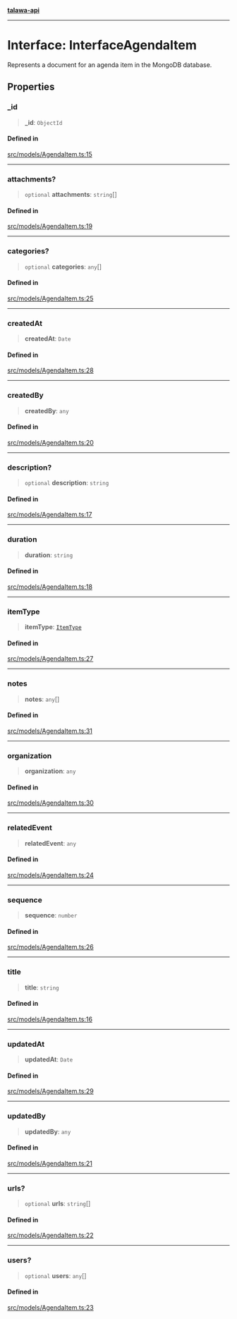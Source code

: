 [**talawa-api**](../../../README.md)

***

# Interface: InterfaceAgendaItem

Represents a document for an agenda item in the MongoDB database.

## Properties

### \_id

> **\_id**: `ObjectId`

#### Defined in

[src/models/AgendaItem.ts:15](https://github.com/Suyash878/talawa-api/blob/b5a9d8b4a1ea678a3d6f5b710b3721f91a3052fc/src/models/AgendaItem.ts#L15)

***

### attachments?

> `optional` **attachments**: `string`[]

#### Defined in

[src/models/AgendaItem.ts:19](https://github.com/Suyash878/talawa-api/blob/b5a9d8b4a1ea678a3d6f5b710b3721f91a3052fc/src/models/AgendaItem.ts#L19)

***

### categories?

> `optional` **categories**: `any`[]

#### Defined in

[src/models/AgendaItem.ts:25](https://github.com/Suyash878/talawa-api/blob/b5a9d8b4a1ea678a3d6f5b710b3721f91a3052fc/src/models/AgendaItem.ts#L25)

***

### createdAt

> **createdAt**: `Date`

#### Defined in

[src/models/AgendaItem.ts:28](https://github.com/Suyash878/talawa-api/blob/b5a9d8b4a1ea678a3d6f5b710b3721f91a3052fc/src/models/AgendaItem.ts#L28)

***

### createdBy

> **createdBy**: `any`

#### Defined in

[src/models/AgendaItem.ts:20](https://github.com/Suyash878/talawa-api/blob/b5a9d8b4a1ea678a3d6f5b710b3721f91a3052fc/src/models/AgendaItem.ts#L20)

***

### description?

> `optional` **description**: `string`

#### Defined in

[src/models/AgendaItem.ts:17](https://github.com/Suyash878/talawa-api/blob/b5a9d8b4a1ea678a3d6f5b710b3721f91a3052fc/src/models/AgendaItem.ts#L17)

***

### duration

> **duration**: `string`

#### Defined in

[src/models/AgendaItem.ts:18](https://github.com/Suyash878/talawa-api/blob/b5a9d8b4a1ea678a3d6f5b710b3721f91a3052fc/src/models/AgendaItem.ts#L18)

***

### itemType

> **itemType**: [`ItemType`](../enumerations/ItemType.md)

#### Defined in

[src/models/AgendaItem.ts:27](https://github.com/Suyash878/talawa-api/blob/b5a9d8b4a1ea678a3d6f5b710b3721f91a3052fc/src/models/AgendaItem.ts#L27)

***

### notes

> **notes**: `any`[]

#### Defined in

[src/models/AgendaItem.ts:31](https://github.com/Suyash878/talawa-api/blob/b5a9d8b4a1ea678a3d6f5b710b3721f91a3052fc/src/models/AgendaItem.ts#L31)

***

### organization

> **organization**: `any`

#### Defined in

[src/models/AgendaItem.ts:30](https://github.com/Suyash878/talawa-api/blob/b5a9d8b4a1ea678a3d6f5b710b3721f91a3052fc/src/models/AgendaItem.ts#L30)

***

### relatedEvent

> **relatedEvent**: `any`

#### Defined in

[src/models/AgendaItem.ts:24](https://github.com/Suyash878/talawa-api/blob/b5a9d8b4a1ea678a3d6f5b710b3721f91a3052fc/src/models/AgendaItem.ts#L24)

***

### sequence

> **sequence**: `number`

#### Defined in

[src/models/AgendaItem.ts:26](https://github.com/Suyash878/talawa-api/blob/b5a9d8b4a1ea678a3d6f5b710b3721f91a3052fc/src/models/AgendaItem.ts#L26)

***

### title

> **title**: `string`

#### Defined in

[src/models/AgendaItem.ts:16](https://github.com/Suyash878/talawa-api/blob/b5a9d8b4a1ea678a3d6f5b710b3721f91a3052fc/src/models/AgendaItem.ts#L16)

***

### updatedAt

> **updatedAt**: `Date`

#### Defined in

[src/models/AgendaItem.ts:29](https://github.com/Suyash878/talawa-api/blob/b5a9d8b4a1ea678a3d6f5b710b3721f91a3052fc/src/models/AgendaItem.ts#L29)

***

### updatedBy

> **updatedBy**: `any`

#### Defined in

[src/models/AgendaItem.ts:21](https://github.com/Suyash878/talawa-api/blob/b5a9d8b4a1ea678a3d6f5b710b3721f91a3052fc/src/models/AgendaItem.ts#L21)

***

### urls?

> `optional` **urls**: `string`[]

#### Defined in

[src/models/AgendaItem.ts:22](https://github.com/Suyash878/talawa-api/blob/b5a9d8b4a1ea678a3d6f5b710b3721f91a3052fc/src/models/AgendaItem.ts#L22)

***

### users?

> `optional` **users**: `any`[]

#### Defined in

[src/models/AgendaItem.ts:23](https://github.com/Suyash878/talawa-api/blob/b5a9d8b4a1ea678a3d6f5b710b3721f91a3052fc/src/models/AgendaItem.ts#L23)
